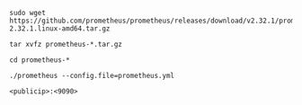 ```
sudo wget https://github.com/prometheus/prometheus/releases/download/v2.32.1/prometheus-2.32.1.linux-amd64.tar.gz
``` 
``` 
tar xvfz prometheus-*.tar.gz
``` 
``` 
cd prometheus-*
``` 
``` 
./prometheus --config.file=prometheus.yml
```
```
<publicip>:<9090>
```
